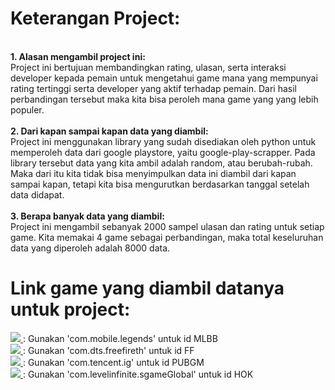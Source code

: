 <h1> Keterangan Project: </h1>
<br>
<b> 1. Alasan mengambil project ini: </b>
<br>
Project ini bertujuan membandingkan rating, ulasan, serta interaksi developer kepada pemain untuk mengetahui game mana yang mempunyai rating tertinggi serta developer yang aktif terhadap pemain. Dari hasil perbandingan tersebut maka kita bisa peroleh mana game yang yang lebih populer.
<br>
<br>
<b> 2. Dari kapan sampai kapan data yang diambil: </b>
<br>
Project ini menggunakan library yang sudah disediakan oleh python untuk memperoleh data dari google playstore, yaitu google-play-scrapper. Pada library tersebut data yang kita ambil adalah random, atau berubah-rubah. Maka dari itu kita tidak bisa menyimpulkan data ini diambil dari kapan sampai kapan, tetapi kita bisa mengurutkan berdasarkan tanggal setelah data didapat.
<br>
<br>
<b> 3. Berapa banyak data yang diambil: </b>
<br>
Project ini mengambil sebanyak 2000 sampel ulasan dan rating untuk setiap game. Kita memakai 4 game sebagai perbandingan, maka total keseluruhan data yang diperoleh adalah 8000 data.
<br>
<h1> Link game yang diambil datanya untuk project: </h1>

<div> 
  <a href="https://play.google.com/store/apps/details?id=com.mobile.legends&hl=id">
    <img src="https://img.shields.io/badge/MLBB-333333?style=for-the-badge&logo=mlbb&logoColor=red" />
  </a>
       : Gunakan 'com.mobile.legends' untuk id MLBB
  <br>
  <a href="https://play.google.com/store/apps/details?id=com.dts.freefireth&hl=id">
    <img src="https://img.shields.io/badge/FF-333333?style=for-the-badge&logo=mlbb&logoColor=red" />
  </a>
       : Gunakan 'com.dts.freefireth' untuk id FF
  <br>
  <a href="https://play.google.com/store/apps/details?id=com.tencent.ig&hl=id">
    <img src="https://img.shields.io/badge/PUBGM-333333?style=for-the-badge&logo=mlbb&logoColor=red" />
  </a>
       : Gunakan 'com.tencent.ig' untuk id PUBGM
  <br>
  <a href="https://play.google.com/store/apps/details?id=com.levelinfinite.sgameGlobal&hl=id">
    <img src="https://img.shields.io/badge/HOK-333333?style=for-the-badge&logo=mlbb&logoColor=red" />
  </a>
       : Gunakan 'com.levelinfinite.sgameGlobal' untuk id HOK
</div>
